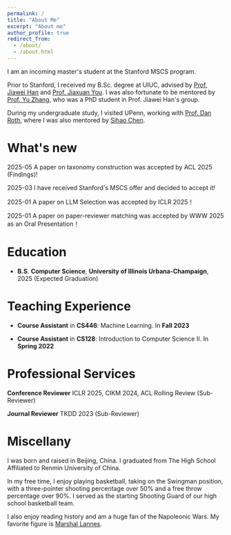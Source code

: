 ```yaml
---
permalink: /
title: "About Me"
excerpt: "About me"
author_profile: true
redirect_from: 
  - /about/
  - /about.html
---
```


I am an incoming master's student at the Stanford MSCS program. 

Prior to Stanford, I received my B.Sc. degree at UIUC, advised by [Prof. Jiawei Han](http://hanj.cs.illinois.edu/) and [Prof. Jiaxuan You](https://cs.stanford.edu/people/jiaxuan/). 
I was also fortunate to be mentored by [Prof. Yu Zhang](https://yuzhimanhua.github.io/), who was a PhD student in Prof. Jiawei Han's group.

During my undergraduate study, I visited UPenn, working with [Prof. Dan Roth](https://www.seas.upenn.edu/~danroth/), where I was also mentored by [Sihao Chen](https://sihaoc.github.io/).

What's new
======
2025-05 A paper on taxonomy construction was accepted by ACL 2025 (Findings)! 

2025-03 I have received Stanford's MSCS offer and decided to accept it!

2025-01 A paper on LLM Selection was accepted by ICLR 2025！ 

2025-01 A paper on paper-reviewer matching was accepted by WWW 2025 as an Oral Presentation！

Education
======
* **B.S**. **Computer Science**,
  **University of Illinois Urbana-Champaign**, 2025 (Expected Graduation)

Teaching Experience
======

* **Course Assistant** in **CS446**: Machine Learning. In **Fall 2023**

* **Course Assistant** in **CS128**: Introduction to Computer Science II. In **Spring 2022**

Professional Services 
======
**Conference Reviewer**
ICLR 2025, CIKM 2024, ACL Rolling Review (Sub-Reviewer)

**Journal Reviewer**
TKDD 2023 (Sub-Reviewer)

Miscellany
======
I was born and raised in Beijing, China. I graduated from The High School Affiliated to Renmin University of China.

In my free time, I enjoy playing basketball, taking on the Swingman position, with a three-pointer shooting percentage over 50% and a free throw percentage over 90%.
I served as the starting Shooting Guard of our high school basketball team. 

I also enjoy reading history and am a huge fan of the Napoleonic Wars. My favorite figure is [Marshal Lannes](https://en.wikipedia.org/wiki/Jean_Lannes). 




